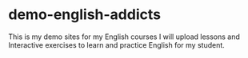 # demo-english-addicts
This is my demo sites for my English courses
I will upload lessons and Interactive exercises to learn and practice English for my student.

